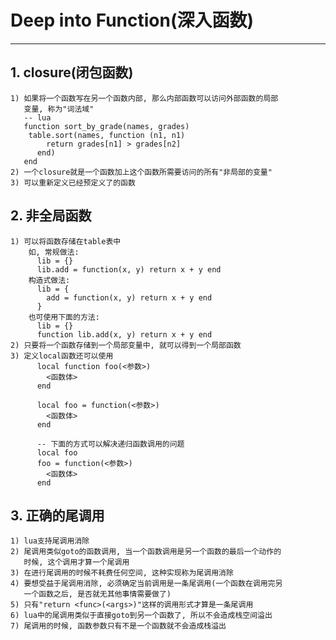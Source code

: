 # **Deep into Function(深入函数)** #
***


## **1. closure(闭包函数)** ##
    1) 如果将一个函数写在另一个函数内部, 那么内部函数可以访问外部函数的局部
       变量, 称为"词法域"
       -- lua
       function sort_by_grade(names, grades)
        table.sort(names, function (n1, n1)
            return grades[n1] > grades[n2]
          end)
       end
    2) 一个closure就是一个函数加上这个函数所需要访问的所有"非局部的变量"
    3) 可以重新定义已经预定义了的函数


## **2. 非全局函数** ##
    1) 可以将函数存储在table表中
        如, 常规做法:
          lib = {}
          lib.add = function(x, y) return x + y end 
        构造式做法:
          lib = {
            add = function(x, y) return x + y end
          }
        也可使用下面的方法:
          lib = {}
          function lib.add(x, y) return x + y end 
    2) 只要将一个函数存储到一个局部变量中, 就可以得到一个局部函数
    3) 定义local函数还可以使用
          local function foo(<参数>)
            <函数体>
          end

          local foo = function(<参数>)
            <函数体>
          end 

          -- 下面的方式可以解决递归函数调用的问题
          local foo
          foo = function(<参数>)
            <函数体>
          end 


## **3. 正确的尾调用** ##
    1) lua支持尾调用消除
    2) 尾调用类似goto的函数调用, 当一个函数调用是另一个函数的最后一个动作的
       时候, 这个调用才算一个尾调用
    3) 在进行尾调用的时候不耗费任何空间, 这种实现称为尾调用消除
    4) 要想受益于尾调用消除, 必须确定当前调用是一条尾调用(一个函数在调用完另
       一个函数之后, 是否就无其他事情需要做了)
    5) 只有"return <func>(<args>)"这样的调用形式才算是一条尾调用
    6) lua中的尾调用类似于直接goto到另一个函数了, 所以不会造成栈空间溢出
    7) 尾调用的时候, 函数参数只有不是一个函数就不会造成栈溢出
